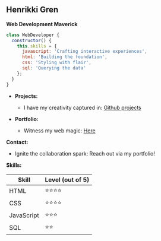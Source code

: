 ## **Henrikki Gren**

**Web Development Maverick**

```javascript
class WebDeveloper {
  constructor() {
    this.skills = {
      javascript: 'Crafting interactive experiences',
      html: 'Building the foundation',
      css: 'Styling with flair',
      sql: 'Querying the data'
    };
  }
}
```

  * **Projects:**

      * I have my creativity captured in: [Github projects](https://github.com/Aiche-H?tab=repositories)

  * **Portfolio:**

      * Witness my web magic: [Here](https://aiche-h.github.io/Portfolio/)

**Contact:**

  * Ignite the collaboration spark: Reach out via my portfolio\!

**Skills:**

| Skill | Level (out of 5)|
|---|---|
| HTML | ⭐⭐⭐⭐ |
| CSS | ⭐⭐⭐⭐ |
| JavaScript | ⭐⭐⭐ |
| SQL | ⭐⭐ |
